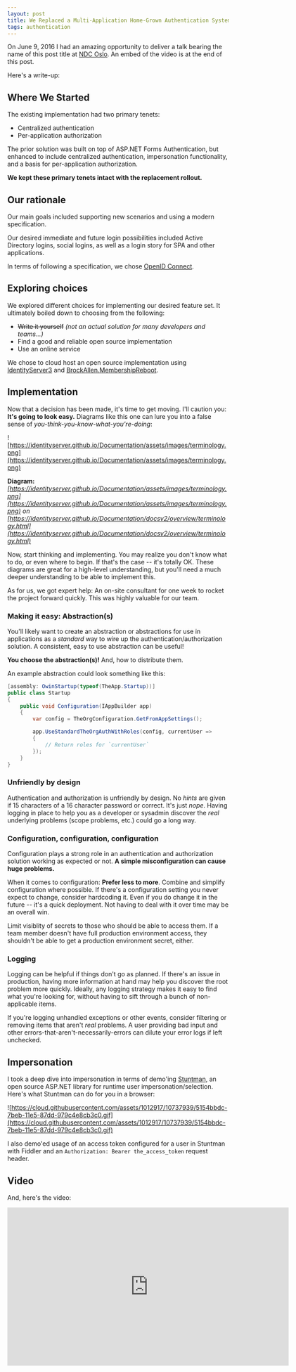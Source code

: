 ```yaml
---
layout: post
title: We Replaced a Multi-Application Home-Grown Authentication System
tags: authentication
---
```


On June 9, 2016 I had an amazing opportunity to deliver a talk bearing the name of this post title at [NDC Oslo](http://ndcoslo.com/). An embed of the video is at the end of this post.

Here's a write-up:

## Where We Started

The existing implementation had two primary tenets:

- Centralized authentication
- Per-application authorization

The prior solution was built on top of ASP.NET Forms Authentication, but enhanced to include centralized authentication, impersonation functionality, and a basis for per-application authorization.

**We kept these primary tenets intact with the replacement rollout.**

## Our rationale

Our main goals included supporting new scenarios and using a modern specification.

Our desired immediate and future login possibilities included Active Directory logins, social logins, as well as a login story for SPA and other applications.

In terms of following a specification, we chose [OpenID Connect](https://openid.net/connect/). 

## Exploring choices

We explored different choices for implementing our desired feature set. It ultimately boiled down to choosing from the following:

- ~~Write it yourself~~ *(not an actual solution for many developers and teams...)*
- Find a good and reliable open source implementation
- Use an online service

We chose to cloud host an open source implementation using [IdentityServer3](https://github.com/IdentityServer/IdentityServer3) and [BrockAllen.MembershipReboot](https://github.com/brockallen/BrockAllen.MembershipReboot).

## Implementation

Now that a decision has been made, it's time to get moving. I'll caution you: **It's going to look easy.** Diagrams like this one can lure you into a false sense of *you-think-you-know-what-you're-doing*:

![https://identityserver.github.io/Documentation/assets/images/terminology.png](https://identityserver.github.io/Documentation/assets/images/terminology.png)

**Diagram:** *[https://identityserver.github.io/Documentation/assets/images/terminology.png](https://identityserver.github.io/Documentation/assets/images/terminology.png) on [https://identityserver.github.io/Documentation/docsv2/overview/terminology.html](https://identityserver.github.io/Documentation/docsv2/overview/terminology.html)*

Now, start thinking and implementing. You may realize you don't know what to do, or even where to begin. If that's the case -- it's totally OK. These diagrams are great for a high-level understanding, but you'll need a much deeper understanding to be able to implement this.

As for us, we got expert help: An on-site consultant for one week to rocket the project forward quickly. This was highly valuable for our team.

### Making it easy: Abstraction(s)

You'll likely want to create an abstraction or abstractions for use in applications as a *standard* way to wire up the authentication/authorization solution. A consistent, easy to use abstraction can be useful!

**You choose the abstraction(s)!** And, how to distribute them.

An example abstraction could look something like this:

```csharp
[assembly: OwinStartup(typeof(TheApp.Startup))]
public class Startup
{
    public void Configuration(IAppBuilder app)
    {
        var config = TheOrgConfiguration.GetFromAppSettings();

        app.UseStandardTheOrgAuthWithRoles(config, currentUser =>
        {
            // Return roles for `currentUser`
        });
    }
}
```

### Unfriendly by design

Authentication and authorization is unfriendly by design. No *hints* are given if 15 characters of a 16 character password or correct. It's just *nope*. Having logging in place to help you as a developer or sysadmin discover the *real* underlying problems (scope problems, etc.) could go a long way.

### Configuration, configuration, configuration

Configuration plays a strong role in an authentication and authorization solution working as expected or not. **A simple misconfiguration can cause huge problems.**

When it comes to configuration: **Prefer less to more**. Combine and simplify configuration where possible. If there's a configuration setting you never expect to change, consider hardcoding it. Even if you do change it in the future -- it's a quick deployment. Not having to deal with it over time may be an overall win.

Limit visiblity of secrets to those who should be able to access them. If a team member doesn't have full production environment access, they shouldn't be able to get a production environment secret, either.

### Logging

Logging can be helpful if things don't go as planned. If there's an issue in production, having more information at hand may help you discover the root problem more quickly. Ideally, any logging strategy makes it easy to find what you're looking for, without having to sift through a bunch of non-applicable items.

If you're logging unhandled exceptions or other events, consider filtering or removing items that aren't *real* problems. A user providing bad input and other errors-that-aren't-necessarily-errors can dilute your error logs if left unchecked.

## Impersonation

I took a deep dive into impersonation in terms of demo'ing [Stuntman](http://rimdev.io/stuntman), an open source ASP.NET library for runtime user impersonation/selection. Here's what Stuntman can do for you in a browser:

![https://cloud.githubusercontent.com/assets/1012917/10737939/5154bbdc-7beb-11e5-87dd-979c4e8cb3c0.gif](https://cloud.githubusercontent.com/assets/1012917/10737939/5154bbdc-7beb-11e5-87dd-979c4e8cb3c0.gif)

I also demo'ed usage of an access token configured for a user in Stuntman with Fiddler and an `Authorization: Bearer the_access_token` request header.

## Video

And, here's the video:

<iframe src="https://player.vimeo.com/video/171704608" width="640" height="360" frameborder="0" webkitallowfullscreen mozallowfullscreen allowfullscreen></iframe>
